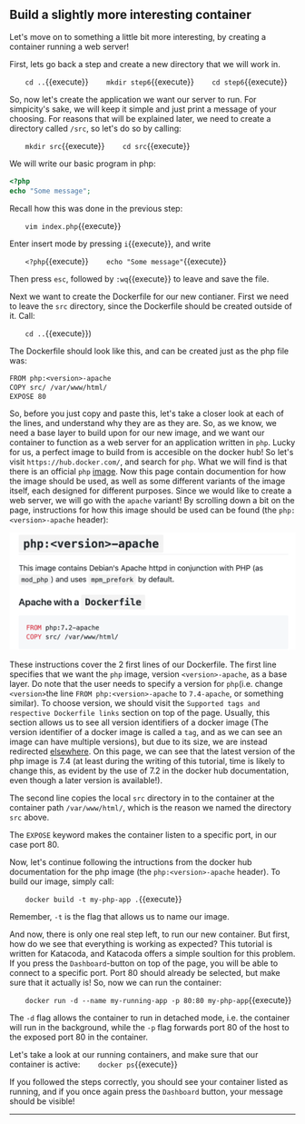 ## Build a slightly more interesting container
Let's move on to something a little bit more interesting, by creating a container running a web server!

First, lets go back a step and create a new directory that we will work in.

&nbsp;&nbsp;&nbsp;&nbsp;&nbsp;&nbsp; `cd ..`{{execute}}
&nbsp;&nbsp;&nbsp;&nbsp;&nbsp;&nbsp; `mkdir step6`{{execute}}
&nbsp;&nbsp;&nbsp;&nbsp;&nbsp;&nbsp; `cd step6`{{execute}}

So, now let's create the application we want our server to run. For simpicity's sake, we will keep it simple and just print a message of your choosing. For reasons that will be explained later, we need to create a directory called `/src`, so let's do so by calling:

&nbsp;&nbsp;&nbsp;&nbsp;&nbsp;&nbsp; `mkdir src`{{execute}}
&nbsp;&nbsp;&nbsp;&nbsp;&nbsp;&nbsp; `cd src`{{execute}}


We will write our basic program in php:
```php
<?php
echo "Some message";
```

Recall how this was done in the previous step:  

&nbsp;&nbsp;&nbsp;&nbsp;&nbsp;&nbsp; `vim index.php`{{execute}}

Enter insert mode by pressing `i`{{execute}}, and write

&nbsp;&nbsp;&nbsp;&nbsp;&nbsp;&nbsp; `<?php`{{execute}}
&nbsp;&nbsp;&nbsp;&nbsp;&nbsp;&nbsp; `echo "Some message"`{{execute}}

Then press `esc`, followed by `:wq`{{execute}} to leave and save the file.

Next we want to create the Dockerfile for our new contianer. First we need to leave the `src` directory, since the Dockerfile should be created outside of it. Call:

&nbsp;&nbsp;&nbsp;&nbsp;&nbsp;&nbsp; `cd ..`{{execute}})

The Dockerfile should look like this, and can be created just as the php file was:
```
FROM php:<version>-apache
COPY src/ /var/www/html/
EXPOSE 80
```

So, before you just copy and paste this, let's take a closer look at each of the lines, and understand why they are as they are. So, as we know, we need a base layer to build upon for our new image, and we want our container to function as a web server for an application written in `php`. Lucky for us, a perfect image to build from is accesible on the docker hub! So let's visit `https://hub.docker.com/`, and search for `php`. What we will find is that there is an official `php` [image](https://hub.docker.com/_/php). Now this page contain documention for how the image should be used, as well as some different variants of the image itself, each designed for different purposes. Since we would like to create a web server, we will go with the `apache` variant! By scrolling down a bit on the page, instructions for how this image should be used can be found (the `php:<version>-apache` header):

![use_apache_github](./assets/use_apache_github.png)

These instructions cover the 2 first lines of our Dockerfile. The first line specifies that we want the `php` image, version `<version>-apache`, as a base layer. Do note that the user needs to specify a version for `php`(i.e. change `<version>`the line `FROM php:<version>-apache` to `7.4-apache`, or something similar). To choose version, we should visit the `Supported tags and respective Dockerfile links` section on top of the page. Usually, this section allows us to see all version identifiers of a docker image (The version identifier of a docker image is called a `tag`, and as we can see an image can have multiple versions), but due to its size, we are instead redirected [elsewhere](https://github.com/docker-library/docs/blob/master/php/README.md#supported-tags-and-respective-dockerfile-links). On this page, we can see that the latest version of the php image is 7.4 (at least during the writing of this tutorial, time is likely to change this, as evident by the use of 7.2 in the docker hub documentation, even though a later version is available!).

The second line copies the local `src` directory in to the container at the container path `/var/www/html/`, which is the reason we named the directory `src` above.


The `EXPOSE` keyword makes the container listen to a specific port, in our case port 80.

Now, let's continue following the intructions from the docker hub documentation for the php image (the `php:<version>-apache` header). To build our image, simply call:

&nbsp;&nbsp;&nbsp;&nbsp;&nbsp;&nbsp; `docker build -t my-php-app .`{{execute}}

Remember, `-t` is the flag that allows us to name our image.

And now, there is only one real step left, to run our new container. But first, how do we see that everything is working as expected? This tutorial is written for Katacoda, and Katacoda offers a simple soultion for this problem. If you press the `Dashboard`-button on top of the page, you will be able to connect to a specific port. Port 80 should already be selected, but make sure that it actually is! So, now we can run the container:

&nbsp;&nbsp;&nbsp;&nbsp;&nbsp;&nbsp; `docker run -d --name my-running-app -p 80:80 my-php-app`{{execute}}

The `-d` flag allows the container to run in detached mode, i.e. the container will run in the background, while the `-p` flag forwards port 80 of the host to the exposed port 80 in the container.

Let's take a look at our running containers, and make sure that our container is active:
&nbsp;&nbsp;&nbsp;&nbsp;&nbsp;&nbsp; `docker ps`{{execute}}

If you followed the steps correctly, you should see your container listed as running, and if you once again press the `Dashboard` button, your message should be visible!

-------------------------------
